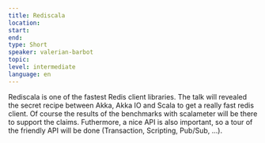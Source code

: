 ```yaml
---
title: Rediscala
location: 
start: 
end: 
type: Short
speaker: valerian-barbot
topic: 
level: intermediate
language: en
---
```


Rediscala is one of the fastest Redis client libraries. The talk will revealed the secret recipe between Akka, Akka IO and Scala to get a really fast redis client. Of course the results of the benchmarks with scalameter will be there to support the claims.
Futhermore, a nice API is also important, so a tour of the friendly API will be done (Transaction, Scripting, Pub/Sub, ...).